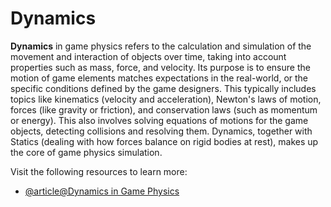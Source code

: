 # Dynamics

**Dynamics** in game physics refers to the calculation and simulation of the movement and interaction of objects over time, taking into account properties such as mass, force, and velocity. Its purpose is to ensure the motion of game elements matches expectations in the real-world, or the specific conditions defined by the game designers. This typically includes topics like kinematics (velocity and acceleration), Newton's laws of motion, forces (like gravity or friction), and conservation laws (such as momentum or energy). This also involves solving equations of motions for the game objects, detecting collisions and resolving them. Dynamics, together with Statics (dealing with how forces balance on rigid bodies at rest), makes up the core of game physics simulation.

Visit the following resources to learn more:

- [@article@Dynamics in Game Physics](https://americanprofessionguide.com/game-mechanics-and-dynamics/)
